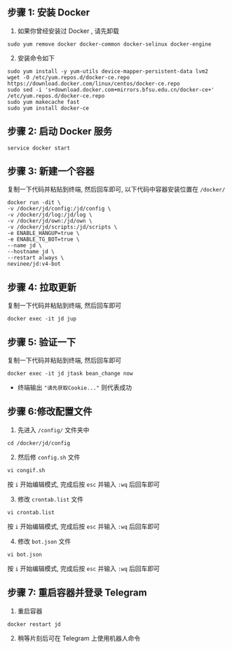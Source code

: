 ## 步骤 1: 安装 Docker

1. 如果你曾经安装过 Docker , 请先卸载

```
sudo yum remove docker docker-common docker-selinux docker-engine
```

2. 安装命令如下

```
sudo yum install -y yum-utils device-mapper-persistent-data lvm2
wget -O /etc/yum.repos.d/docker-ce.repo https://download.docker.com/linux/centos/docker-ce.repo
sudo sed -i 's+download.docker.com+mirrors.bfsu.edu.cn/docker-ce+' /etc/yum.repos.d/docker-ce.repo
sudo yum makecache fast
sudo yum install docker-ce
```

## 步骤 2: 启动 Docker 服务

```
service docker start
```

## 步骤 3: 新建一个容器

复制一下代码并粘贴到终端, 然后回车即可, 以下代码中容器安装位置在 `/docker/`

```
docker run -dit \
-v /docker/jd/config:/jd/config \
-v /docker/jd/log:/jd/log \
-v /docker/jd/own:/jd/own \
-v /docker/jd/scripts:/jd/scripts \
-e ENABLE_HANGUP=true \
-e ENABLE_TG_BOT=true \
--name jd \
--hostname jd \
--restart always \
nevinee/jd:v4-bot
```

## 步骤 4: 拉取更新

复制一下代码并粘贴到终端, 然后回车即可

```
docker exec -it jd jup
```

## 步骤 5: 验证一下

复制一下代码并粘贴到终端, 然后回车即可

```
docker exec -it jd jtask bean_change now
```

- 终端输出 `"请先获取Cookie..."` 则代表成功

## 步骤 6:修改配置文件

1. 先进入 `/config/` 文件夹中

```
cd /docker/jd/config
```

2. 然后修 `config.sh` 文件

```
vi congif.sh
```

按 `i` 开始编辑模式, 完成后按 `esc` 并输入 `:wq` 后回车即可

3. 修改 `crontab.list` 文件

```
vi crontab.list
```

按 `i` 开始编辑模式, 完成后按 `esc` 并输入 `:wq` 后回车即可

4. 修改 `bot.json` 文件

```
vi bot.json
```

按 `i` 开始编辑模式, 完成后按 `esc` 并输入 `:wq` 后回车即可

## 步骤 7: 重启容器并登录 Telegram

1. 重启容器

```
docker restart jd
```

2. 稍等片刻后可在 Telegram 上使用机器人命令
